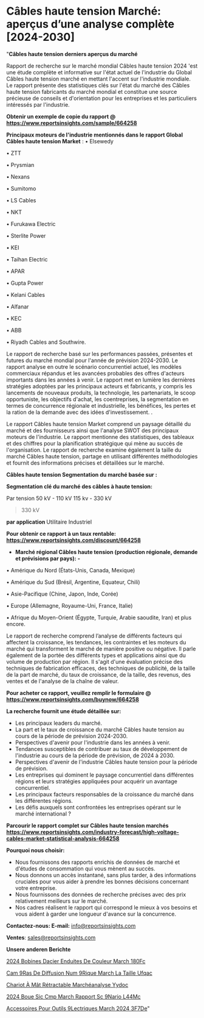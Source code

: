 # Câbles haute tension Marché: aperçus d’une analyse complète [2024-2030]

"<strong>Câbles haute tension derniers aperçus du marché</strong>

Rapport de recherche sur le marché mondial Câbles haute tension 2024 'est une étude complète et informative sur l'état actuel de l'industrie du Global Câbles haute tension marché en mettant l'accent sur l'industrie mondiale. Le rapport présente des statistiques clés sur l'état du marché des Câbles haute tension fabricants du marché mondial et constitue une source précieuse de conseils et d'orientation pour les entreprises et les particuliers intéressés par l'industrie.

<strong>Obtenir un exemple de copie du rapport @ <a href=https://www.reportsinsights.com/sample/664258>https://www.reportsinsights.com/sample/664258</a></strong>

<strong>Principaux moteurs de l'industrie mentionnés dans le rapport Global Câbles haute tension Market</strong> :
• Elsewedy

• ZTT

• Prysmian

• Nexans

• Sumitomo

• LS Cables

• NKT

• Furukawa Electric

• Sterlite Power

• KEI

• Taihan Electric

• APAR

• Gupta Power

• Kelani Cables

• Alfanar

• KEC

• ABB

• Riyadh Cables and Southwire.

Le rapport de recherche basé sur les performances passées, présentes et futures du marché mondial pour l'année de prévision 2024-2030. Le rapport analyse en outre le scénario concurrentiel actuel, les modèles commerciaux répandus et les avancées probables des offres d'acteurs importants dans les années à venir. Le rapport met en lumière les dernières stratégies adoptées par les principaux acteurs et fabricants, y compris les lancements de nouveaux produits, la technologie, les partenariats, le scoop opportuniste, les objectifs d'achat, les coentreprises, la segmentation en termes de concurrence régionale et industrielle, les bénéfices, les pertes et la ration de la demande avec des idées d'investissement. .

Le rapport Câbles haute tension Market comprend un paysage détaillé du marché et des fournisseurs ainsi que l'analyse SWOT des principaux moteurs de l'industrie. Le rapport mentionne des statistiques, des tableaux et des chiffres pour la planification stratégique qui mène au succès de l'organisation. Le rapport de recherche examine également la taille du marché Câbles haute tension, partage en utilisant différentes méthodologies et fournit des informations précises et détaillées sur le marché.

<strong>Câbles haute tension Segmentation du marché basée sur :</strong>

<strong> Segmentation clé du marché des câbles à haute tension: </strong>

Par tension
50 kV - 110 kV
115 kv - 330 kV
> 330 kV

<strong> par application </strong>
Utilitaire
Industriel

<strong>Pour obtenir ce rapport à un taux rentable: <a href=https://www.reportsinsights.com/discount/664258>https://www.reportsinsights.com/discount/664258</a></strong>
<ul>
  <li><strong>Marché régional Câbles haute tension (production régionale, demande et prévisions par pays): -</strong></li>
</ul>
• Amérique du Nord (États-Unis, Canada, Mexique)

• Amérique du Sud (Brésil, Argentine, Equateur, Chili)

• Asie-Pacifique (Chine, Japon, Inde, Corée)

• Europe (Allemagne, Royaume-Uni, France, Italie)

• Afrique du Moyen-Orient (Égypte, Turquie, Arabie saoudite, Iran) et plus encore.

Le rapport de recherche comprend l’analyse de différents facteurs qui affectent la croissance, les tendances, les contraintes et les moteurs du marché qui transforment le marché de manière positive ou négative. Il parle également de la portée des différents types et applications ainsi que du volume de production par région. Il s'agit d'une évaluation précise des techniques de fabrication efficaces, des techniques de publicité, de la taille de la part de marché, du taux de croissance, de la taille, des revenus, des ventes et de l'analyse de la chaîne de valeur.

<strong>Pour acheter ce rapport, veuillez remplir le formulaire @   <a href=https://www.reportsinsights.com/buynow/664258>https://www.reportsinsights.com/buynow/664258</a></strong>

<strong>La recherche fournit une étude détaillée sur:</strong>
<ul>
  <li>Les principaux leaders du marché.</li>
  <li>La part et le taux de croissance du marché Câbles haute tension au cours de la période de prévision 2024-2030.</li>
  <li>Perspectives d'avenir pour l'industrie dans les années à venir.</li>
  <li>Tendances susceptibles de contribuer au taux de développement de l'industrie au cours de la période de prévision, de 2024 à 2030.</li>
  <li>Perspectives d'avenir de l'industrie Câbles haute tension pour la période de prévision.</li>
  <li>Les entreprises qui dominent le paysage concurrentiel dans différentes régions et leurs stratégies appliquées pour acquérir un avantage concurrentiel.</li>
  <li>Les principaux facteurs responsables de la croissance du marché dans les différentes régions.</li>
  <li>Les défis auxquels sont confrontées les entreprises opérant sur le marché international ?</li>
</ul>

<strong>Parcourir le rapport complet sur Câbles haute tension marchés <a href=https://www.reportsinsights.com/industry-forecast/high-voltage-cables-market-statistical-analysis-664258>https://www.reportsinsights.com/industry-forecast/high-voltage-cables-market-statistical-analysis-664258</a></strong>

<strong>Pourquoi nous choisir:</strong>
<ul>
  <li>Nous fournissons des rapports enrichis de données de marché et d'études de consommation qui vous mènent au succès.</li>
  <li>Nous donnons un accès instantané, sans plus tarder, à des informations cruciales pour vous aider à prendre les bonnes décisions concernant votre entreprise.</li>
  <li>Nous fournissons des données de recherche précises avec des prix relativement meilleurs sur le marché.</li>
  <li>Nos cadres réalisent le rapport qui correspond le mieux à vos besoins et vous aident à garder une longueur d'avance sur la concurrence.</li>
</ul>
<strong>Contactez-nous:
</strong><strong>E-mail:</strong> <a href=mailto:info@reportsinsights.com>info@reportsinsights.com</a>

<strong>Ventes</strong>: <a href=mailto:sales@reportsinsights.com>sales@reportsinsights.com</a>

<strong>Unsere anderen Berichte</strong>

<a href=https://www.linkedin.com/pulse/2024-bobines-dacier-enduites-de-couleur-march%C3%A9-180fc/>2024 Bobines Dacier Enduites De Couleur March 180Fc</a>

<a href=https://www.linkedin.com/pulse/cam%C3%A9ras-de-diffusion-num%C3%A9rique-march%C3%A9-la-taille-ufqac/>Cam 9Ras De Diffusion Num 9Rique March La Taille Ufqac</a>

<a href=https://www.linkedin.com/pulse/chariot-à-mât-rétractable-marchéanalyse-yydoc/>Chariot À Mât Rétractable Marchéanalyse Yydoc</a>

<a href=https://www.linkedin.com/pulse/2024-boue-sic-cmp-march%C3%A9-rapport-sc%C3%A9nario-l44mc/>2024 Boue Sic Cmp March Rapport Sc 9Nario L44Mc</a>

<a href=https://www.linkedin.com/pulse/accessoires-pour-outils-%C3%A9lectriques-march%C3%A9-2024-3f7de/>Accessoires Pour Outils  9Lectriques March 2024 3F7De</a>"
